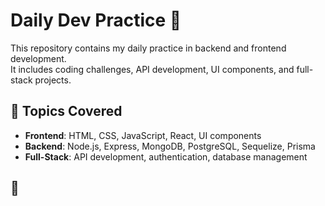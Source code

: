 # Daily Dev Practice 🚀

This repository contains my daily practice in backend and frontend development.  
It includes coding challenges, API development, UI components, and full-stack projects.  

## 📌 Topics Covered
- **Frontend**: HTML, CSS, JavaScript, React, UI components  
- **Backend**: Node.js, Express, MongoDB, PostgreSQL, Sequelize, Prisma  
- **Full-Stack**: API development, authentication, database management  

## 🚀
